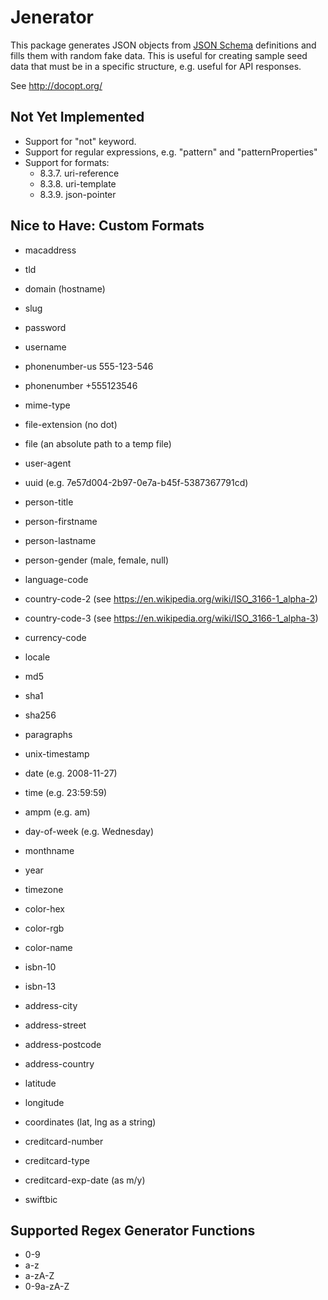 # Jenerator

This package generates JSON objects from [JSON Schema](http://json-schema.org/) definitions and fills them with random fake data.  This is useful for creating sample seed data that must be in a specific structure, e.g. useful for API 
responses.

See http://docopt.org/

## Not Yet Implemented

- Support for "not" keyword.
- Support for regular expressions, e.g. "pattern" and "patternProperties"
- Support for formats: 
    - 8.3.7. uri-reference
    - 8.3.8. uri-template
    - 8.3.9. json-pointer


## Nice to Have: Custom Formats 

- macaddress
- tld
- domain (hostname)
- slug
- password
- username
- phonenumber-us 555-123-546
- phonenumber +555123546
- mime-type
- file-extension (no dot)
- file (an absolute path to a temp file)
- user-agent
- uuid (e.g. 7e57d004-2b97-0e7a-b45f-5387367791cd)
- person-title
- person-firstname
- person-lastname
- person-gender (male, female, null)
- language-code
- country-code-2 (see https://en.wikipedia.org/wiki/ISO_3166-1_alpha-2)
- country-code-3 (see https://en.wikipedia.org/wiki/ISO_3166-1_alpha-3)
- currency-code
- locale
- md5
- sha1
- sha256
- paragraphs
- unix-timestamp
- date (e.g. 2008-11-27)
- time (e.g. 23:59:59)
- ampm (e.g. am)
- day-of-week (e.g. Wednesday)
- monthname 
- year
- timezone
- color-hex
- color-rgb
- color-name
- isbn-10
- isbn-13

- address-city
- address-street
- address-postcode
- address-country
- latitude
- longitude
- coordinates (lat, lng as a string)

- creditcard-number
- creditcard-type
- creditcard-exp-date (as m/y)
- swiftbic


## Supported Regex Generator Functions

- 0-9
- a-z
- a-zA-Z
- 0-9a-zA-Z